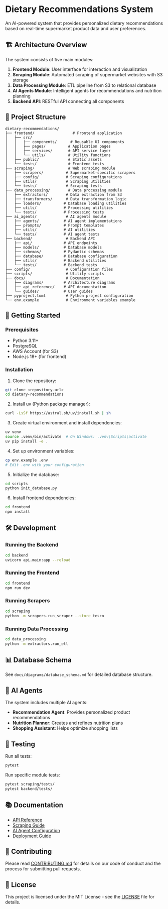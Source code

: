 # Dietary Recommendations System

An AI-powered system that provides personalized dietary recommendations based on real-time supermarket product data and user preferences.

## 🏗️ Architecture Overview

The system consists of five main modules:

1. **Frontend Module**: User interface for interaction and visualization
2. **Scraping Module**: Automated scraping of supermarket websites with S3 storage
3. **Data Processing Module**: ETL pipeline from S3 to relational database
4. **AI Agents Module**: Intelligent agents for recommendations and nutrition planning
5. **Backend API**: RESTful API connecting all components

## 📁 Project Structure

```
dietary-recommendations/
├── frontend/                 # Frontend application
│   ├── src/
│   │   ├── components/      # Reusable UI components
│   │   ├── pages/          # Application pages
│   │   ├── services/       # API service layer
│   │   └── utils/          # Utility functions
│   ├── public/             # Static assets
│   └── tests/              # Frontend tests
├── scraping/               # Web scraping module
│   ├── scrapers/          # Supermarket-specific scrapers
│   ├── config/            # Scraping configurations
│   ├── utils/             # Scraping utilities
│   └── tests/             # Scraping tests
├── data_processing/        # Data processing module
│   ├── extractors/        # Data extraction from S3
│   ├── transformers/      # Data transformation logic
│   ├── loaders/          # Database loading utilities
│   ├── utils/            # Processing utilities
│   └── tests/            # Processing tests
├── ai_agents/             # AI agents module
│   ├── agents/           # AI agent implementations
│   ├── prompts/          # Prompt templates
│   ├── utils/            # AI utilities
│   └── tests/            # AI agent tests
├── backend/               # Backend API
│   ├── api/              # API endpoints
│   ├── models/           # Database models
│   ├── schemas/          # Pydantic schemas
│   ├── database/         # Database configuration
│   ├── utils/            # Backend utilities
│   └── tests/            # Backend tests
├── config/                # Configuration files
├── scripts/               # Utility scripts
├── docs/                  # Documentation
│   ├── diagrams/         # Architecture diagrams
│   ├── api_reference/    # API documentation
│   └── guides/           # User guides
├── pyproject.toml         # Python project configuration
└── env.example            # Environment variables example
```

## 🚀 Getting Started

### Prerequisites

- Python 3.11+
- PostgreSQL
- AWS Account (for S3)
- Node.js 18+ (for frontend)

### Installation

1. Clone the repository:
```bash
git clone <repository-url>
cd dietary-recommendations
```

2. Install uv (Python package manager):
```bash
curl -LsSf https://astral.sh/uv/install.sh | sh
```

3. Create virtual environment and install dependencies:
```bash
uv venv
source .venv/bin/activate  # On Windows: .venv\Scripts\activate
uv pip install -e .
```

4. Set up environment variables:
```bash
cp env.example .env
# Edit .env with your configuration
```

5. Initialize the database:
```bash
cd scripts
python init_database.py
```

6. Install frontend dependencies:
```bash
cd frontend
npm install
```

## 🛠️ Development

### Running the Backend

```bash
cd backend
uvicorn api.main:app --reload
```

### Running the Frontend

```bash
cd frontend
npm run dev
```

### Running Scrapers

```bash
cd scraping
python -m scrapers.run_scraper --store tesco
```

### Running Data Processing

```bash
cd data_processing
python -m extractors.run_etl
```

## 📊 Database Schema

See `docs/diagrams/database_schema.md` for detailed database structure.

## 🤖 AI Agents

The system includes multiple AI agents:

- **Recommendation Agent**: Provides personalized product recommendations
- **Nutrition Planner**: Creates and refines nutrition plans
- **Shopping Assistant**: Helps optimize shopping lists

## 🧪 Testing

Run all tests:
```bash
pytest
```

Run specific module tests:
```bash
pytest scraping/tests/
pytest backend/tests/
```

## 📚 Documentation

- [API Reference](docs/api_reference/README.md)
- [Scraping Guide](docs/guides/scraping.md)
- [AI Agent Configuration](docs/guides/ai_agents.md)
- [Deployment Guide](docs/guides/deployment.md)

## 🤝 Contributing

Please read [CONTRIBUTING.md](docs/CONTRIBUTING.md) for details on our code of conduct and the process for submitting pull requests.

## 📄 License

This project is licensed under the MIT License - see the [LICENSE](LICENSE) file for details.
